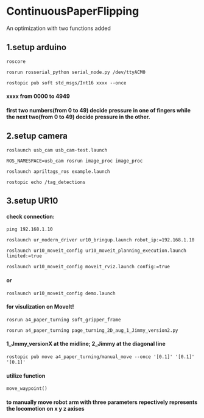 # ContinuousPaperFlipping
An optimization with two functions added

## 1.setup arduino 

```roscore```

```rosrun rosserial_python serial_node.py /dev/ttyACM0```

```rostopic pub soft std_msgs/Int16 xxxx --once```

#### **xxxx from 0000 to 4949** 

#### first two numbers(from 0 to 49) decide pressure in one of fingers while the next two(from 0 to 49) decide pressure in the other.

## 2.setup camera

```roslaunch usb_cam usb_cam-test.launch```

```ROS_NAMESPACE=usb_cam rosrun image_proc image_proc```

```roslaunch apriltags_ros example.launch```

```rostopic echo /tag_detections```

## 3.setup UR10

#### check connection: 
```ping 192.168.1.10```

```roslaunch ur_modern_driver ur10_bringup.launch robot_ip:=192.168.1.10```

```roslaunch ur10_moveit_config ur10_moveit_planning_execution.launch limited:=true```

```roslaunch ur10_moveit_config moveit_rviz.launch config:=true ``` 
####  or 
```roslaunch ur10_moveit_config demo.launch ``` 
#### for visulization on MoveIt!

```rosrun a4_paper_turning soft_gripper_frame```

```rosrun a4_paper_turning page_turning_2D_aug_1_Jimmy_version2.py```

#### 1_Jmmy_versionX at the midline; 2_Jimmy at the diagonal line

```rostopic pub move a4_paper_turning/manual_move --once '[0.1]' '[0.1]' '[0.1]'```

#### utilize function 
```move_waypoint()``` 
#### to manually move robot arm with three parameters repectively represents the locomotion on x y z axises
